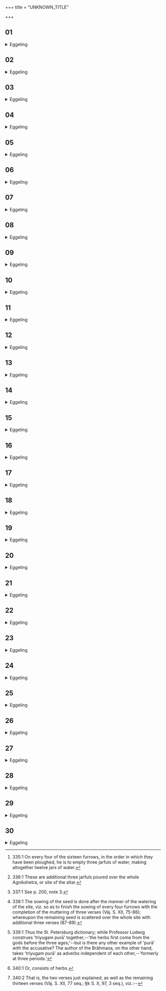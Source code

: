 +++
title = "UNKNOWN_TITLE"

+++


##  01
<details><summary>Eggeling</summary>

1. He then pours out jarfuls of water,--for the gods then said, 'Meditate ye (cetay)!' whereby they doubtless meant to say, 'Seek ye a layer (citim)!' Whilst meditating they saw the rain to be a (suitable) layer, and put it on that (altar-site); and in like manner does this (Sacrificer) now put it thereon.
</details>

##  02
<details><summary>Eggeling</summary>

2. Jarfuls of water are (poured out); for rain is water: it is rain he thereby bestows on it. With an udumbara jar (he pours them on): the significance of this has been told;--with a four-cornered one;--four quarters there are: from all quarters he thus bestows rain thereon.
</details>

##  03
<details><summary>Eggeling</summary>

3. Three jarfuls he pours out each time [^egg_638],--threefold is Agni: as great as Agni is, as great as is his measure, with so much he thus bestows rain thereon.

[^egg_638]: 335:1 On every four of the sixteen furrows, in the order in which they have been ploughed, he is to empty three jarfuls of water, making altogether twelve jars of water.
</details>

##  04
<details><summary>Eggeling</summary>

4. Twelve jarfuls of water he pours on the ploughed ground,--twelve months are a year, and the year is Agni: as great as Agni is, as great as is his measure, by so much he thus bestows rain thereon.
</details>

##  05
<details><summary>Eggeling</summary>

5. On the ploughed ground he pours (water), whence it rains for (the benefit of) the ploughed land. Now were he only to pour it on the ploughed ground, and not on the unploughed, it would only rain for the ploughed land, not for the unploughed. And were he only to pour it on the unploughed ground, and not on the ploughed, it would only rain for the unploughed land, and not for the ploughed. He pours it both on the ploughed, and the unploughed, ground; whence it rains both for the ploughed, and the unploughed, ground.
</details>

##  06
<details><summary>Eggeling</summary>

6. Three (jarfuls) [^egg_639] he pours both on the ploughed, and on the unploughed, ground;--threefold is Agni: as great as Agni is, as great as is his measure, with so much he thus bestows rain thereon.

[^egg_639]: 336:1 These are additional three jarfuls poured over the whole Agnikshetra, or site of the altar.
</details>

##  07
<details><summary>Eggeling</summary>

7. And, again, why he pours out jarfuls of water;--at that time the gods, being about to put him (Agni-Prajāpati) together, in the first place put water into him; and in like manner does this one now, being about to put him together, in the first place put water into him.
</details>

##  08
<details><summary>Eggeling</summary>

8. Three jarfuls he pours out each time,--threefold is Agni: as large as Agni is, as large as is his measure, by so much he thus puts water into him.
</details>

##  09
<details><summary>Eggeling</summary>

9. Twelve jarfuls he pours on the ploughed ground,--twelve months are a year, and the year is Agni: as great as Agni is, as great as is his measure, by so much he thus puts water into him.
</details>

##  10
<details><summary>Eggeling</summary>

10. On the ploughed ground he pours it: he thereby puts water into the vital airs. But were he to pour (water) only on the ploughed ground, and

not on the unploughed, there would be water only in (the channels of) the vital airs, and not in the other (parts of the) body. And were he to pour (water) only on the unploughed ground, and not on the ploughed, there would be water only in (the other parts of) the body, and not in the vital airs. He pours it both on the ploughed, and the unploughed, ground, whence there is water here both in (the channels of) the vital airs and in the body.
</details>

##  11
<details><summary>Eggeling</summary>

11. Three (jarfuls) he pours both on the ploughed, and on the unploughed, ground;--threefold is Agni: as great as Agni is, as great as is his measure, with so much he thus puts water into him.
</details>

##  12
<details><summary>Eggeling</summary>

12. Fifteen jarfuls of water he pours out,--fifteenfold is the thunderbolt: by that fifteenfold thunderbolt of his he thus drives away all evil.
</details>

##  13
<details><summary>Eggeling</summary>

13. He then sows all (kinds of) herb (-seed);--for the gods then said, 'Meditate ye!' whereby doubtless they meant to say, 'Seek ye a layer!' whilst meditating, they saw food to be a (suitable) layer, and put that on (or, into) him (Agni); and in like manner does this one now put it into him.
</details>

##  14
<details><summary>Eggeling</summary>

14. It is (seed) of all herbs,--all herbs means all food; he thus puts all (kinds of) food into him. Let him omit one of those kinds of food, and not eat thereof as long as he lives. By means of the udumbara jar (he sows the seed): the significance of this has been explained;--with a four-cornered one,--there are four quarters: from all quarters he thus puts food into him (Agni). He sows it with anushṭubh (verses),--the Anushṭubh (metre) is speech, and by means of speech (the mouth [^egg_640]) food is eaten.

[^egg_640]: 337:1 See p. 200, note 3.
</details>

##  15
<details><summary>Eggeling</summary>

15. With three verses he sows each time [^egg_641],--threefold is Agni: as great as Agni is, as great as is his measure, with so much he thus puts food into him.

[^egg_641]: 338:1 The sowing of the seed is done after the manner of the watering of the site, viz. so as to finish the sowing of every four furrows with the completion of the muttering of three verses (Vāj. S. XII, 75-86); whereupon the remaining seed is scattered over the whole site with additional three verses (87-89).
</details>

##  16
<details><summary>Eggeling</summary>

16. With twelve verses he sows on the ploughed ground,--twelve months are a year, and the year is Agni: as great as Agni is, as great as is his measure, with so much he thus puts food into him.
</details>

##  17
<details><summary>Eggeling</summary>

17. On the ploughed ground he sows, whence food ripens on ploughed ground. Were he to sow only on the ploughed ground, and not on the unploughed, food would only ripen on ploughed ground, not on unploughed; and were he to sow only on unploughed ground, and not on ploughed ground, food would only ripen on unploughed ground, and not on ploughed ground. He sows on both the ploughed, and the unploughed, ground: hence food ripens both on ploughed, and on unploughed, ground.
</details>

##  18
<details><summary>Eggeling</summary>

18. With three (verses) he sows both on the ploughed, and on the unploughed, ground,--threefold is Agni: as great as Agni is, as great as is his measure, by so much he thus puts food into him.
</details>

##  19
<details><summary>Eggeling</summary>

19. And, again, why he sows all (kinds of) herb (-seed),--the gods at that time, being about to put him (Agni-Prajāpati) together, in the first place healed him by healing medicine; and in like manner does this one now, being about to put him together, first heal him with healing medicine.
</details>

##  20
<details><summary>Eggeling</summary>

20. It is (seed) of all herbs;--all herbs is the

same as all (kinds of) medicine: by all (kinds of) healing medicine he thus heals him.
</details>

##  21
<details><summary>Eggeling</summary>

21. With three verses he sows each time,--threefold is Agni: as great as Agni is, as great as is his measure, with so much he thus heals him.
</details>

##  22
<details><summary>Eggeling</summary>

22. With twelve verses he sows on the ploughed ground,--twelve months are a year, and the year is Agni: as great as Agni is, as great as is his measure, with so much he thus heals him.
</details>

##  23
<details><summary>Eggeling</summary>

23. On the ploughed ground he sows: he thereby heals the vital airs. And were he to sow only on the ploughed ground, and not on the unploughed, he would only heal the vital airs, and not the other (parts of the) body; and were he to sow only on the unploughed, and not on the ploughed, ground, he would only heal the body, and not the vital airs: he sows both on the ploughed, and on the unploughed, ground; and thus he heals both the vital airs and the body.
</details>

##  24
<details><summary>Eggeling</summary>

24. With three (verses) he sows both on the ploughed, and on the unploughed, ground,--threefold is Agni: as great as Agni is, as great as is his measure, with so much he thus heals him.
</details>

##  25
<details><summary>Eggeling</summary>

25. Fifteen jarfuls of water he pours out, and with fifteen verses he sows,--that makes thirty,--the Virāj (metre) consists of thirty syllables, and the Virāj (the far-shining, or far-ruling) is the whole food: the whole food he thus puts into him.
</details>

##  26
<details><summary>Eggeling</summary>

26. [He sows, with Vāj. S. XII, 75 seq.; R̥k S. X, 97] 'The herbs first grown three ages before the gods [^egg_642],'--the gods doubtless are the seasons,

[^egg_642]: 339:1 Thus the St. Petersburg dictionary; while Professor Ludwig construes 'triyugam purā' together,--'the herbs first come from  the gods before the three ages;'--but is there any other example of 'purā' with the accusative? The author of the Brāhmaṇa, on the other hand, takes 'triyugam purā' as adverbs independent of each other,--'formerly at three periods.'

and from them those (herbs) used to grow thrice, in spring, in the rainy season, and in the autumn;--'of the brown ones will I ponder,'--the brown one, doubtless, is Soma, and the herbs are related to Soma, and the Purusha (Prajāpati) is related to herbs [^egg_643];--'the hundred powers,'--inasmuch as he here lives a hundred (years), and has a hundred merits, and a hundred energies, there are in him those hundred powers;--'and seven,'--he thereby speaks of those seven vital airs in the head.

[^egg_643]: 340:1 Or, consists of herbs.
</details>

##  27
<details><summary>Eggeling</summary>

27. 'Yours, O Mother, are a hundred powers, and yours a thousand growths,'--inasmuch as (the plants) here are shooting out a hundredfold, and a thousandfold;--'Ye of a hundred virtues, render ye free from sickness this one of mine!' that is, him whom I am now healing.
</details>

##  28
<details><summary>Eggeling</summary>

28. These (verses) [^egg_644] have one and the same explanation

[^egg_644]: 340:2 That is, the two verses just explained, as well as the remaining thirteen verses (Vāj. S. XII, 77 seq.; R̥k S. X, 97, 3 seq.), viz.:--

with regard to this (Agni-Prajāpati),how he may heal him, and preserve him. They are anushṭubh verses,--the Anushṭubh is speech, and speech is all healing medicine: by means of all healing medicine he thus heals him.
</details>

##  29
<details><summary>Eggeling</summary>

29. Now, then, regarding the defined and the undefined (ceremonies);--with prayer he yokes two oxen, silently the others; with prayer he ploughs four furrows, silently the others; silently he puts on the grass-bush, with prayer he makes a libation thereon; silently he pours out the jarfuls of water, with prayer he sows.
</details>

##  30
<details><summary>Eggeling</summary>

30. This Agni is Prajāpati, and Prajāpati is both the defined and the undefined, the limited and the

unlimited. Now whatever he does with prayer thereby he restores that form of his which is defined, limited; and whatever he does silently, thereby he restores that form of his which is undefined, unlimited,--verily, whosoever, knowing this, performs thus, restores this whole and complete Prajāpati. The outer forms are defined, and the inner ones are undefined; and Agni is the same as an animal: hence the outer forms of the animal are defined, and the inner ones undefined.
</details>